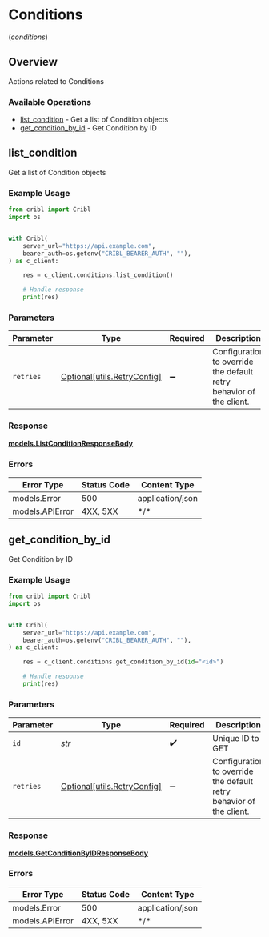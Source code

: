 # Conditions
(*conditions*)

## Overview

Actions related to Conditions

### Available Operations

* [list_condition](#list_condition) - Get a list of Condition objects
* [get_condition_by_id](#get_condition_by_id) - Get Condition by ID

## list_condition

Get a list of Condition objects

### Example Usage

```python
from cribl import Cribl
import os


with Cribl(
    server_url="https://api.example.com",
    bearer_auth=os.getenv("CRIBL_BEARER_AUTH", ""),
) as c_client:

    res = c_client.conditions.list_condition()

    # Handle response
    print(res)

```

### Parameters

| Parameter                                                           | Type                                                                | Required                                                            | Description                                                         |
| ------------------------------------------------------------------- | ------------------------------------------------------------------- | ------------------------------------------------------------------- | ------------------------------------------------------------------- |
| `retries`                                                           | [Optional[utils.RetryConfig]](../../models/utils/retryconfig.md)    | :heavy_minus_sign:                                                  | Configuration to override the default retry behavior of the client. |

### Response

**[models.ListConditionResponseBody](../../models/listconditionresponsebody.md)**

### Errors

| Error Type       | Status Code      | Content Type     |
| ---------------- | ---------------- | ---------------- |
| models.Error     | 500              | application/json |
| models.APIError  | 4XX, 5XX         | \*/\*            |

## get_condition_by_id

Get Condition by ID

### Example Usage

```python
from cribl import Cribl
import os


with Cribl(
    server_url="https://api.example.com",
    bearer_auth=os.getenv("CRIBL_BEARER_AUTH", ""),
) as c_client:

    res = c_client.conditions.get_condition_by_id(id="<id>")

    # Handle response
    print(res)

```

### Parameters

| Parameter                                                           | Type                                                                | Required                                                            | Description                                                         |
| ------------------------------------------------------------------- | ------------------------------------------------------------------- | ------------------------------------------------------------------- | ------------------------------------------------------------------- |
| `id`                                                                | *str*                                                               | :heavy_check_mark:                                                  | Unique ID to GET                                                    |
| `retries`                                                           | [Optional[utils.RetryConfig]](../../models/utils/retryconfig.md)    | :heavy_minus_sign:                                                  | Configuration to override the default retry behavior of the client. |

### Response

**[models.GetConditionByIDResponseBody](../../models/getconditionbyidresponsebody.md)**

### Errors

| Error Type       | Status Code      | Content Type     |
| ---------------- | ---------------- | ---------------- |
| models.Error     | 500              | application/json |
| models.APIError  | 4XX, 5XX         | \*/\*            |